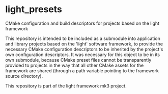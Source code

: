 # light_presets
 CMake configuration and build descriptors for projects based on the light framework

 This repository is intended to be included as a submodule into application and library projects based on the 'light' software framework, to provide the necessary CMake configuration descriptors to be inherited by the project's own configuration descriptors. It was necessary for this object to be in its own submodule, because CMake preset files cannot be transparently provided to projects in the way that all other CMake assets for the framework are shared (through a path variable pointing to the framework source directory).

 This repository is part of the light framework mk3 project.
